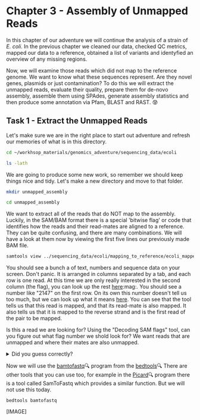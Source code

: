 # Chapter 3 - Assembly of Unmapped Reads
In this chapter of our adventure we will continue the analysis of a strain of ​*E. coli*.​ In the previous chapter we cleaned our data, checked QC metrics, mapped our data to a reference, obtained a list of variants and identyfied an overview of any missing regions.

Now, we will examine those reads which did not map to the reference genome. We want to know what these sequences represent. Are they novel genes, plasmids or just contamination? To do this we will extract the unmapped reads, evaluate their quality, prepare them for de-novo assembly, assemble them using SPAdes, generate assembly statistics and then produce some annotation via Pfam, BLAST and RAST. :cold_sweat:

## Task 1 - Extract the Unmapped Reads
Let's make sure we are in the right place to start out adventure and refresh our memories of what is in this directory.
```bash
cd ~/workhsop_materials/genomics_adventure/sequencing_data/ecoli

ls -lath
```

We are going to produce some new work, so remember we should keep things nice and tidy. Let's make a new directory and move to that folder.
```bash
mkdir unmapped_assembly

cd unmapped_assembly
```

We want to extract all of the reads that do NOT map to the assembly. Luckily, in the SAM/BAM format there is a special 'bitwise flag' or code that identifies how the reads and their read-mates are aligned to a reference. They can be quite confusing, and there are many combinations. We will have a look at them now by viewing the first five lines our previously made BAM file.
```bash
samtools view ../sequencing_data/ecoli/mapping_to_reference/ecoli_mapped_namesort_fixmate_sort_markdup.bam | head -n 5
```

You should see a bunch a of text, numbers and sequence data on your screen. Don't panic. It is arranged in columns separated by a tab, and each row is one read. At this time we are only really interested in the second column (the flag), you can look up the rest [here](https://en.wikipedia.org/wiki/SAM_(file_format)#Format):mag:. You should see a number like "2147" on the first row. On its own this number doesn't tell us too much, but we can look up what it means [here](https://broadinstitute.github.io/picard/explain-flags.html). You can see that the tool tells us that this read is mapped, and that its read-mate is also mapped. It also tells us that it is mapped to the reverse strand and is the first read of the pair to be mapped.

Is this a read we are looking for? Using the "Decoding SAM flags" tool, can you figure out what flag number we shold look for? We want reads that are unmapped and where their mates are also unmapped.

<details>
  <summary>Did you guess correctly?</summary>
  
  Spoiler text. Note that it's important to have a space after the summary tag. You should be able to write any markdown you want inside the `<details>` tag... just make sure you close `<details>` afterward.
  
  ```javascript
  console.log("I'm a code block!");
  ```
  
</details>




Now we will use the [bamtofastq](https://bedtools.readthedocs.io/en/latest/content/tools/bamtofastq.html):mag: program from the [bedtools](https://bedtools.readthedocs.io/en/latest/index.html):mag: There are other tools that you can use too, for example in the [Picard](http://picard.sourceforge.net/):mag: program there is a tool called SamToFastq which provides a similar function. But we will not use this today. 
```
bedtools bamtofastq 
```


[IMAGE]


